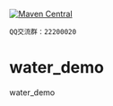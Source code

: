 
[![Maven Central](https://img.shields.io/maven-central/v/org.noear/water.client.svg)](https://mvnrepository.com/search?q=g:org.noear%20AND%20water.client)

` QQ交流群：22200020 `

# water_demo
water_demo

